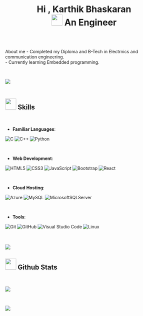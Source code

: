 <h1 align="center">
      <b>Hi , Karthik Bhaskaran </b>
      <br>
      <img
      src="https://media.giphy.com/media/hvRJCLFzcasrR4ia7z/giphy.gif"
      width="35"/>
      <b>An Engineer </b>
</h1>
<br>
 
 
<p>
   <br> About me <h/>
   - Completed my Diploma and B-Tech in Electrnics and communication engineering. </br>
   - Currently learning Embedded programming. </br>
</p>
   <br>
   
   
   <img src="https://user-images.githubusercontent.com/73097560/115834477-dbab4500-a447-11eb-908a-139a6edaec5c.gif"><br><br>
   
   ## <img src="https://media2.giphy.com/media/QssGEmpkyEOhBCb7e1/giphy.gif?cid=ecf05e47a0n3gi1bfqntqmob8g9aid1oyj2wr3ds3mg700bl&rid=giphy.gif" width ="35"><b> Skills</b>
   <br>
 
 <p align="center">
 
   - **Familiar Languages**:
 
   ![C](https://img.shields.io/badge/C%20-%232370ED.svg?style=for-the-badge&logo=c&logoColor=white)
   ![C++](https://img.shields.io/badge/C++%20-%2300599C.svg?style=for-the-badge&logo=c%2B%2B&logoColor=white)
   ![Python](https://img.shields.io/badge/Python%20-%2314354C.svg?style=for-the-badge&logo=python&logoColor=white)
 
   <br>
 
   - **Web Development**:
 
   ![HTML5](https://img.shields.io/badge/html5-%23E34F26.svg?style=for-the-badge&logo=html5&logoColor=white)
   ![CSS3](https://img.shields.io/badge/css3-%231572B6.svg?style=for-the-badge&logo=css3&logoColor=white)
   ![JavaScript](https://img.shields.io/badge/javascript-%23323330.svg?style=for-the-badge&logo=javascript&logoColor=%23F7DF1E)
   ![Bootstrap](https://img.shields.io/badge/bootstrap-%23563D7C.svg?style=for-the-badge&logo=bootstrap&logoColor=white)
   ![React](https://img.shields.io/badge/react-%2320232a.svg?style=for-the-badge&logo=react&logoColor=%2361DAFB)
 
   <br>
 
   - **Cloud Hosting**:
 
   ![Azure](https://img.shields.io/badge/azure-%230072C6.svg?style=for-the-badge&logo=azure-devops&logoColor=white)
   ![MySQL](https://img.shields.io/badge/mysql-%2300f.svg?style=for-the-badge&logo=mysql&logoColor=white)
   ![MicrosoftSQLServer](https://img.shields.io/badge/Microsoft%20SQL%20Sever-CC2927?style=for-the-badge&logo=microsoft%20sql%20server&logoColor=white)
 
   <br>
 
   - **Tools**:
 
   ![Git](https://img.shields.io/badge/git-%23F05033.svg?style=for-the-badge&logo=git&logoColor=white)
   ![GitHub](https://img.shields.io/badge/github-%23121011.svg?style=for-the-badge&logo=github&logoColor=white)
   ![Visual Studio
   Code](https://img.shields.io/badge/Visual%20Studio%20Code-0078d7.svg?style=for-the-badge&logo=visual-studio-code&logoColor=white)
   ![Linux](https://img.shields.io/badge/Linux-FCC624?style=for-the-badge&logo=linux&logoColor=black)
 
   <br>
   <br>
 
   <img src="https://user-images.githubusercontent.com/73097560/115834477-dbab4500-a447-11eb-908a-139a6edaec5c.gif">
 
   <br>

   ## <img src="https://media.giphy.com/media/iY8CRBdQXODJSCERIr/giphy.gif" width="35"><b> Github Stats </b>
<br>

<div>

   <a href="https://github.com/KarthikBhaskaran22">
 
   ![](https://github-readme-stats.vercel.app/api/top-langs/?username=KarthikBhaskaran22&theme=radical&hide_border=false&include_all_commits=true&count_private=false&layout=compact)
   
   <br />
   
   ![](https://github-readme-streak-stats.herokuapp.com/?user=KarthikBhaskaran22&theme=radical&hide_border=false)
   
   </a>

</div>
 
